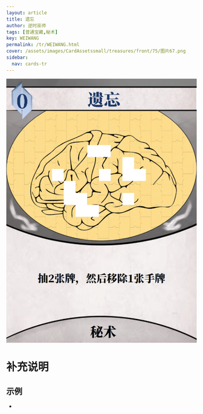 ```yaml
---
layout: article
title: 遗忘
author: 逆时巫师
tags: [普通宝藏,秘术]
key: WEIWANG
permalink: /tr/WEIWANG.html
cover: /assets/images/CardAssetssmall/treasures/front/75/图片67.png
sidebar:
  nav: cards-tr
---
```

![](/assets/images/CardAssets/treasures/front/75/图片67.png)

# 补充说明



## 示例
* 